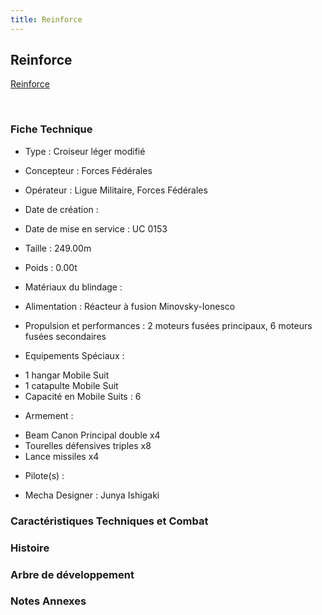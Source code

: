 ```yaml
---
title: Reinforce
---
```


Reinforce
---------





[Reinforce](javascript:change_image_m('images/stories/saga/vgundam/mechas/reinforce.png');)

 

### Fiche Technique


- Type : Croiseur léger modifié
  
- Concepteur : Forces Fédérales
  
- Opérateur : Ligue Militaire, Forces Fédérales
  
- Date de création : 
  
- Date de mise en service : UC 0153
  
- Taille : 249.00m
  
- Poids : 0.00t
  
- Matériaux du blindage : 
  
- Alimentation : Réacteur à fusion Minovsky-Ionesco
  
- Propulsion et performances : 2 moteurs fusées principaux, 6 moteurs fusées secondaires
  
- Equipements Spéciaux :


* 1 hangar Mobile Suit
* 1 catapulte Mobile Suit
* Capacité en Mobile Suits : 6


- Armement :


* Beam Canon Principal double x4
* Tourelles défensives triples x8
* Lance missiles x4


- Pilote(s) : 





- Mecha Designer : Junya Ishigaki


### Caractéristiques Techniques et Combat


### Histoire


### Arbre de développement


### Notes Annexes


